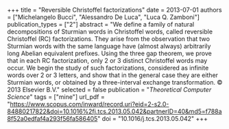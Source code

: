 +++
title = "Reversible Christoffel factorizations"
date = 2013-07-01
authors = ["Michelangelo Bucci", "Alessandro De Luca", "Luca Q. Zamboni"]
publication_types = ["2"]
abstract = "We define a family of natural decompositions of Sturmian words in Christoffel words, called reversible Christoffel (RC) factorizations. They arise from the observation that two Sturmian words with the same language have (almost always) arbitrarily long Abelian equivalent prefixes. Using the three gap theorem, we prove that in each RC factorization, only 2 or 3 distinct Christoffel words may occur. We begin the study of such factorizations, considered as infinite words over 2 or 3 letters, and show that in the general case they are either Sturmian words, or obtained by a three-interval exchange transformation. © 2013 Elsevier B.V."
selected = false
publication = "*Theoretical Computer Science*"
tags = ["mine"]
url_pdf = "https://www.scopus.com/inward/record.uri?eid=2-s2.0-84880217822&doi=10.1016%2fj.tcs.2013.05.042&partnerID=40&md5=f788a8f52a0edfaf4a293f56fa586405"
doi = "10.1016/j.tcs.2013.05.042"
+++

